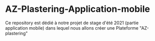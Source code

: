 # AZ-Plastering-Application-mobile
Ce repository est dédié à notre projet de stage d'été 2021 (partie application mobile) dans lequel nous allons créer une Plateforme "AZ-plastering" 

